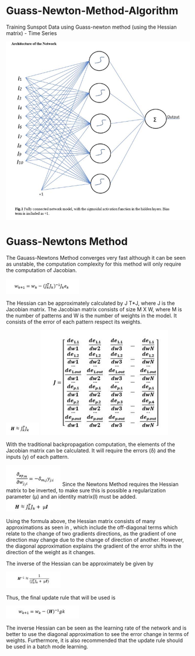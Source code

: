 # Guass-Newton-Method-Algorithm
Training Sunspot Data using Guass-newton method (using the Hessian matrix) - Time Series

<img src="images/pic.JPG" width="600">

# Guass-Newtons Method

The Gauass-Newtons Method converges very fast although it can be seen as unstable, the computation complexity for this method will only require the computation of Jacobian.

<img src="images/Guass-newton_formula.JPG" width="200">

The Hessian can be approximately calculated by J T*J, where J is the Jacobian matrix. The Jacobian matrix consists of size M X W, where M  is the number of patterns and W is the number of weights in the model. It consists of the error of each pattern respect its weights. 

<img src="images/Hessian_formula.JPG" width="90">
<img src="images/jacobian_matrix.JPG" width="350">


With the traditional backpropagation computation, the elements of the Jacobian matrix can be calculated. It will require the errors (δ) and the inputs (y) of each pattern.

<img src="images/backprop_formula.JPG" width="150">
Since the Newtons Method requires the Hessian matrix to be inverted, to make sure this is possible a regularization parameter (µ) and an identity matrix(I) must be added. 

<img src="images/approx_hess_formula.JPG" width="150">


Using the formula above, the Hessian matrix consists of many approximations as seen in , which include the off-diagonal terms which relate to the change of two gradients directions, as the gradient of one direction may change due to the change of direction of another. However, the diagonal approximation explains the gradient of the error shifts in the direction of the weight as it changes. 

The inverse of the Hessian can be approximately be given by 

<img src="images/inverse_hess_appro_formu.JPG" width="150">

Thus, the final update rule that will be used is

<img src="images/update_rule_formula.JPG" width="200">

The inverse Hessian can be seen as the learning rate of the network and is better to use the diagonal approximation to see the error change in terms of weights. Furthermore, it is also recommended that the update rule should be used in a batch mode learning.
